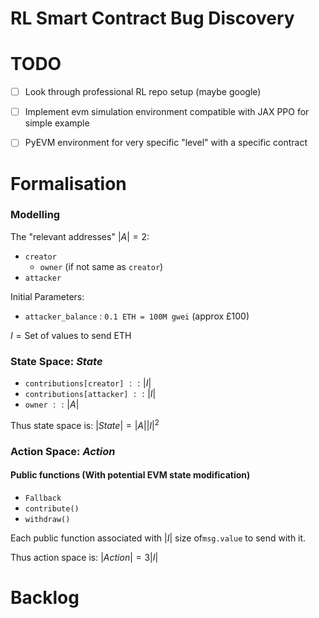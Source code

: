 
# RL Smart Contract Bug Discovery


# TODO

- [ ] Look through professional RL repo setup (maybe google)
- [ ] Implement evm simulation environment compatible with JAX PPO for simple example
- [ ] PyEVM environment for very specific "level" with a specific contract


# Formalisation


### Modelling

The "relevant addresses" $|A|=2$: 
- `creator`
  - `owner` (if not same as `creator`)
- `attacker`

Initial Parameters:
- `attacker_balance` : `0.1 ETH = 100M gwei` (approx £100)

$I=\text{Set of values to send ETH}$


### State Space: $State$

- `contributions[creator]` $:: |I|$
- `contributions[attacker]` $:: |I|$  
- `owner` $:: |A|$

Thus state space is: $|State|= |A||I|^2$


### Action Space: $Action$

#### Public functions (With potential EVM state modification) 
- `Fallback`
- `contribute()` 
- `withdraw()`

Each public function associated with $|I|$ size of`msg.value` to send with it. 

Thus action space is: $|Action|=3|I|$


# Backlog


